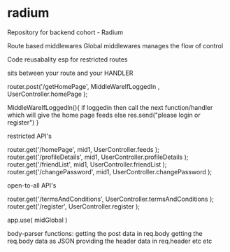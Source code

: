 # radium
Repository for backend cohort - Radium



Route based middlewares
Global middlewares
manages the flow of control

Code reusabality esp for restricted routes

sits between your route and your HANDLER

router.post('/getHomePage', MiddleWareIfLoggedIn , UserController.homePage );

MiddleWareIfLoggedIn(){ if loggedin then call the next function/handler which will give the home page feeds else res.send("please login or register") }


restricted API's

router.get('/homePage', mid1, UserController.feeds ); 
router.get('/profileDetails', mid1, UserController.profileDetails );
router.get('/friendList', mid1, UserController.friendList );
router.get('/changePassword', mid1, UserController.changePassword );



open-to-all API's


router.get('/termsAndConditions', UserController.termsAndConditions );
 router.get('/register', UserController.register );


app.use( midGlobal )

body-parser functions:
getting the post data in req.body
getting the req.body data as JSON
providing the header data in req.header etc etc